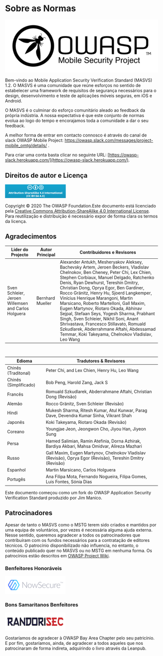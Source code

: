 # Sobre as Normas

<img src="images/OWASP_logo.png" title="OWASP LOGO" />

Bem-vindo ao Mobile Application Security Verification Standard (MASVS) 1.2. O MASVS é uma comunidade que reúne esforços no sentido de estabelecer uma framework de requisitos de segurança necessários para o design, desenvolvimento e teste de aplicações móveis seguras, em iOS e Android.

O MASVS é o culminar do esforço comunitário aleado ao feedback da própria indústria. A nossa expectativa é que este conjunto de normas evolua ao logo do tempo e encorajamos toda a comunidade a dar o seu feedback.

A melhor forma de entrar em contacto connosco é através do canal de slack OWASP Mobile Project: <https://owasp.slack.com/messages/project-mobile_omtg/details/> .

Para criar uma conta basta clicar no seguinte URL: [https://owasp-slack.herokuapp.com/](https://owasp-slack.herokuapp.com/).

## Direitos de autor e Licença

[<img src="images/CC-license.png" title="License" width="200px" height="45px" />](https://creativecommons.org/licenses/by-sa/4.0/)

Copyright © 2020 The OWASP Foundation.Este documento está licenciado pela [Creative Commons Attribution-ShareAlike 4.0 International License](https://creativecommons.org/licenses/by-sa/4.0/). Para reutilização e distribuição é necessário expor de forma clara os termos da licença.

<!-- \pagebreak -->

## Agradecimentos

| Lider do Projecto | Autor Principal | Contribuidores e Revisores
| ------- | --- | ----------------- |
| Sven Schleier, Jeroen Willemsen and Carlos Holguera | Bernhard Mueller | Alexander Antukh, Mesheryakov Aleksey, Bachevsky Artem, Jeroen Beckers, Vladislav Chelnokov, Ben Cheney, Peter Chi, Lex Chien, Stephen Corbiaux, Manuel Delgado, Ratchenko Denis, Ryan Dewhurst, Tereshin Dmitry, Christian Dong, Oprya Egor, Ben Gardiner, Rocco Gränitz, Henry Hu, Sjoerd Langkemper, Vinícius Henrique Marangoni, Martin Marsicano, Roberto Martelloni, Gall Maxim, Eugen Martynov, Riotaro Okada, Abhinav Sejpal, Stefaan Seys, Yogesh Sharma, Prabhant Singh, Sven Schleier, Nikhil Soni, Anant Shrivastava, Francesco Stillavato, Romuald Szkudlarek, Abderrahmane Aftahi, Abdessamad Temmar, Koki Takeyama, Chelnokov Vladislav, Leo Wang |

<br/>

| Edioma | Tradutores & Revisores |
| --- | ------------------------------ |
| Chinês (Traditonal) | Peter Chi, and Lex Chien, Henry Hu, Leo Wang |
| Chinês (Simplificado) | Bob Peng, Harold Zang, Jack S |
| Francês | Romuald Szkudlarek, Abderrahmane Aftahi, Christian Dong (Revisão) |
| Alemão | Rocco Gränitz, Sven Schleier (Revisão) |
| Hindi | Mukesh Sharma, Ritesh Kumar, Atul Kunwar, Parag Dave, Devendra Kumar Sinha, Vikrant Shah |
| Japonês | Koki Takeyama, Riotaro Okada (Revisão) |
| Coreano | Youngjae Jeon, Jeongwon Cho, Jiyou Han, Jiyeon Sung |
| Persa | Hamed Salimian, Ramin Atefinia, Dorna Azhirak, Bardiya Akbari, Mahsa Omidvar, Alireza Mazhari |
| Russo | Gall Maxim, Eugen Martynov, Chelnokov Vladislav (Revisão), Oprya Egor (Revisão), Tereshin Dmitry (Revisão) |
| Espanhol | Martin Marsicano, Carlos Holguera |
| Portugês | Ana Filipa Mota, Fernando Nogueira, Filipa Gomes, Luis Fontes, Sónia Dias|

Este documento começou como um fork do OWASP Application Security Verification Standard produzido por Jim Manico.

## Patrocinadores

Apesar de tanto o MASVS como o MSTG terem sido criados e mantidos por uma equipa de voluntários, por vezes é necessária alguma ajuda externa. Nesse sentido, queremos agradecer a todos os patrocinadores que contribuíram com os fundos necessários para a contratação de editores técnicos. O patrocínio disponibilizado não influencia, no entanto, o conteúdo publicado quer no MASVS ou no  MSTG em nenhuma forma. Os patrocínios estão descritos em [OWASP Project Wiki](https://owasp.org/www-project-mobile-security-testing-guide/#div-sponsorship "OWASP Mobile Security Testing Guide Sponsorship Packages").

### Benfeitores Honoráveis

[<img src="images/NowSecure_logo.png" title="NowSecure" width="200px" height="58px" />](https://www.nowsecure.com/ "NowSecure")

### Bons Samaritanos Benfeitores

[<img src="images/Randorisec_logo.png" title="Randorisec" width="200px" height="58px" />](https://www.randorisec.fr/ "RandoriSec")

Gostaríamos de agradecer à OWASP Bay Area Chapter pelo seu patricínio. E por fim, gostaríamos, ainda, de agradecer a todos aqueles que nos patrocinaram de forma indireta, adquirindo o livro através da Leanpub.

